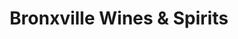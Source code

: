---
title: "Bronxville Wines & Spirits"
url: /bronxville/bronxville-wines-and-spirits/
shop: wine
---